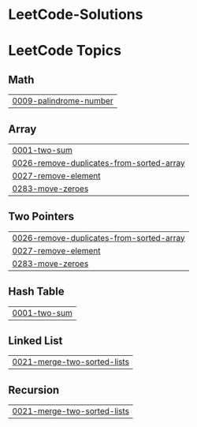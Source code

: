 # LeetCode-Solutions
<!---LeetCode Topics Start-->
# LeetCode Topics
## Math
|  |
| ------- |
| [0009-palindrome-number](https://github.com/Ranamoeen1/LeetCode-Solutions/tree/master/0009-palindrome-number) |
## Array
|  |
| ------- |
| [0001-two-sum](https://github.com/Ranamoeen1/LeetCode-Solutions/tree/master/0001-two-sum) |
| [0026-remove-duplicates-from-sorted-array](https://github.com/Ranamoeen1/LeetCode-Solutions/tree/master/0026-remove-duplicates-from-sorted-array) |
| [0027-remove-element](https://github.com/Ranamoeen1/LeetCode-Solutions/tree/master/0027-remove-element) |
| [0283-move-zeroes](https://github.com/Ranamoeen1/LeetCode-Solutions/tree/master/0283-move-zeroes) |
## Two Pointers
|  |
| ------- |
| [0026-remove-duplicates-from-sorted-array](https://github.com/Ranamoeen1/LeetCode-Solutions/tree/master/0026-remove-duplicates-from-sorted-array) |
| [0027-remove-element](https://github.com/Ranamoeen1/LeetCode-Solutions/tree/master/0027-remove-element) |
| [0283-move-zeroes](https://github.com/Ranamoeen1/LeetCode-Solutions/tree/master/0283-move-zeroes) |
## Hash Table
|  |
| ------- |
| [0001-two-sum](https://github.com/Ranamoeen1/LeetCode-Solutions/tree/master/0001-two-sum) |
## Linked List
|  |
| ------- |
| [0021-merge-two-sorted-lists](https://github.com/Ranamoeen1/LeetCode-Solutions/tree/master/0021-merge-two-sorted-lists) |
## Recursion
|  |
| ------- |
| [0021-merge-two-sorted-lists](https://github.com/Ranamoeen1/LeetCode-Solutions/tree/master/0021-merge-two-sorted-lists) |
<!---LeetCode Topics End-->